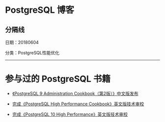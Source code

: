 ﻿PostgreSQL 博客
====================

分隔线
-------------------

日期：20180604

分类：PostgreSQL性能优化
**********


# 参与过的 PostgreSQL 书籍

* [《PostgreSQL 9 Administration Cookbook（第2版）》中文版发布][1]

* [完成《PostgreSQL High Performance Cookbook》英文版技术审校][2]

* [完成《PostgreSQL 10 High Performance》英文版技术审校][3]


[1]:https://github.com/francs/PostgreSQL/blob/master/%E3%80%8APostgreSQL%209%20Administration%20Cookbook%EF%BC%88%E7%AC%AC2%E7%89%88%EF%BC%89%E3%80%8B.md
[2]:https://github.com/francs/PostgreSQL/blob/master/%E3%80%8APostgreSQL%20High%20Performance%20Cookbook%E3%80%8B.md
[3]:https://github.com/francs/PostgreSQL/blob/master/%E3%80%8APostgreSQL%2010%20High%20Performance%E3%80%8B.md



